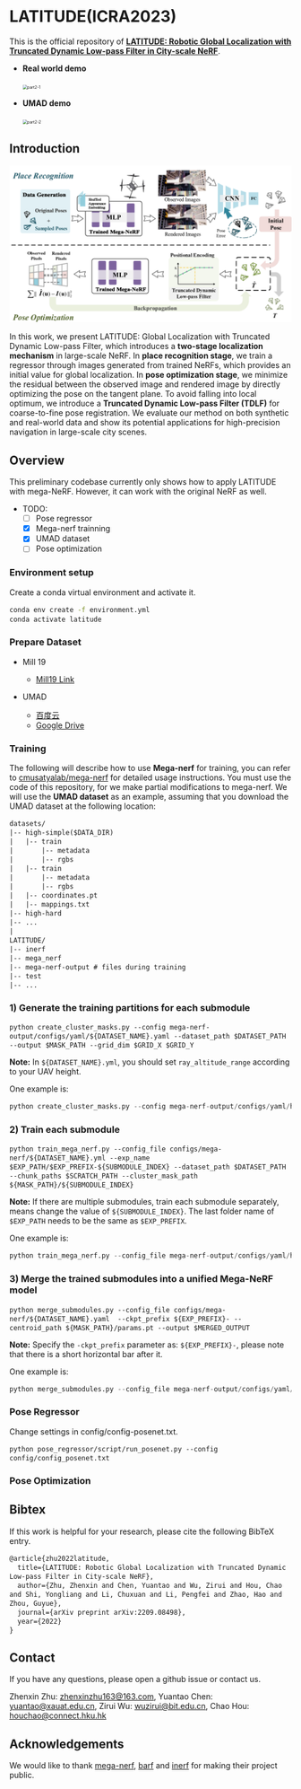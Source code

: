 # LATITUDE(ICRA2023)
This is the official repository of [**LATITUDE: Robotic Global Localization with Truncated Dynamic Low-pass Filter in City-scale NeRF**](https://arxiv.org/abs/2209.08498).

* **Real world demo**

  <img src="docs/part2-1.gif" alt="part2-1" style="zoom:50%;" />

* **UMAD demo**

  <img src="docs/part2-2.gif" alt="part2-2" style="zoom:50%;" />

## Introduction

![main](docs/main.png)

In this work, we present LATITUDE: Global Localization with Truncated Dynamic Low-pass Filter, which introduces a **two-stage localization mechanism** in large-scale NeRF. In **place recognition stage**, we train a regressor through images generated from trained NeRFs, which provides an initial value for global localization. In **pose optimization stage**, we minimize the residual between
the observed image and rendered image by directly optimizing the pose on the tangent plane. To avoid falling into local optimum, we introduce a **Truncated Dynamic Low-pass Filter (TDLF)** for coarse-to-fine pose registration. We evaluate our method on both synthetic and real-world data and show its potential applications for high-precision navigation in large-scale city scenes.

## Overview

This preliminary codebase currently only shows how to apply LATITUDE with mega-NeRF. However, it can work with the original NeRF as well.

* TODO:
  - [ ] Pose regressor
  - [x] Mega-nerf trainning
  - [x] UMAD dataset
  - [ ] Pose optimization

### Environment setup

Create a conda virtual environment and activate it.

```sh
conda env create -f environment.yml
conda activate latitude
```

### Prepare Dataset

* Mill 19
  
  * [Mill19 Link](https://github.com/cmusatyalab/mega-nerf#mill-19)

* UMAD

  * [百度云](https://pan.baidu.com/s/1UzD8iSuNw7qwfWmLg6o-Gw?pwd=iuwm)
  * [Google Drive](https://drive.google.com/drive/folders/1x97BXGGNWcLjTrL-Ls5fiJShF_EhyEJ-?usp=sharing)

### Training

The following will describe how to use **Mega-nerf** for training, you can refer to [cmusatyalab/mega-nerf](https://github.com/cmusatyalab/mega-nerf) for detailed usage instructions. You must use the code of this repository, for we make partial modifications to mega-nerf.
We will use the **UMAD dataset** as an example, assuming that you download the UMAD dataset at the following location:

```
datasets/
|-- high-simple($DATA_DIR)
|   |-- train
|       |-- metadata
|       |-- rgbs
|   |-- train
|       |-- metadata
|       |-- rgbs
|   |-- coordinates.pt
|   |-- mappings.txt
|-- high-hard
|-- ...
|
LATITUDE/ 
|-- inerf
|-- mega_nerf
|-- mega-nerf-output # files during training 
|-- test
|-- ...
```

### 1) Generate the training partitions for each submodule
```
python create_cluster_masks.py --config mega-nerf-output/configs/yaml/${DATASET_NAME}.yaml --dataset_path $DATASET_PATH  --output $MASK_PATH --grid_dim $GRID_X $GRID_Y
```

**Note:** In `${DATASET_NAME}.yml`, you should set `ray_altitude_range` according to your UAV height.

One example is:
```python
python create_cluster_masks.py --config mega-nerf-output/configs/yaml/high_simple.yaml --dataset_path ../dataset/high-simple --output mega-nerf-output/mask/high_simple --grid_dim 1 1
```

### 2) Train each submodule

```
python train_mega_nerf.py --config_file configs/mega-nerf/${DATASET_NAME}.yml --exp_name $EXP_PATH/$EXP_PREFIX-${SUBMODULE_INDEX} --dataset_path $DATASET_PATH --chunk_paths $SCRATCH_PATH --cluster_mask_path ${MASK_PATH}/${SUBMODULE_INDEX}
```
**Note:**  If there are multiple submodules, train each submodule separately, means change the value of `${SUBMODULE_INDEX}`. The last folder name of `$EXP_PATH` needs to be the same as `$EXP_PREFIX`.

One example is:
```python
python train_mega_nerf.py --config_file mega-nerf-output/configs/yaml/high_simple.yaml --exp_name mega-nerf-output/exp/high_simple/high_simple-0  --dataset_path ../dataset/high-simple --chunk_paths mega-nerf-output/chunk_dir --cluster_mask_path mega-nerf-output/mask/high_simple/0
```

### 3) Merge the trained submodules into a unified Mega-NeRF model
```
python merge_submodules.py --config_file configs/mega-nerf/${DATASET_NAME}.yaml  --ckpt_prefix ${EXP_PREFIX}- --centroid_path ${MASK_PATH}/params.pt --output $MERGED_OUTPUT
```

**Note:** Specify the `-ckpt_prefix` parameter as: `${EXP_PREFIX}-`, please note that there is a short horizontal bar after it.

One example is:
```python
python merge_submodules.py --config_file mega-nerf-output/configs/yaml/high_simple.yaml --ckpt_prefix mega-nerf-output/exp/high_simple/high_simple- --centroid_path mega-nerf-output/mask/high_simple/params.pt --output mega-nerf-output/merged/high_simple.pt --ckpt_iteration 150000
```

### Pose Regressor

Change settings in config/config-posenet.txt.
```
python pose_regressor/script/run_posenet.py --config config/config_posenet.txt
```

### Pose Optimization



## Bibtex

If this work is helpful for your research, please cite the following BibTeX entry.

```
@article{zhu2022latitude,
  title={LATITUDE: Robotic Global Localization with Truncated Dynamic Low-pass Filter in City-scale NeRF},
  author={Zhu, Zhenxin and Chen, Yuantao and Wu, Zirui and Hou, Chao and Shi, Yongliang and Li, Chuxuan and Li, Pengfei and Zhao, Hao and Zhou, Guyue},
  journal={arXiv preprint arXiv:2209.08498},
  year={2022}
}
```

## Contact

If you have any questions, please open a github issue or contact us.

Zhenxin Zhu: zhenxinzhu163@163.com, Yuantao Chen: yuantao@xauat.edu.cn, Zirui Wu: wuzirui@bit.edu.cn, Chao Hou: houchao@connect.hku.hk

## Acknowledgements

We would like to thank [mega-nerf](https://github.com/cmusatyalab/mega-nerf), [barf](https://github.com/chenhsuanlin/bundle-adjusting-NeRF) and [inerf](https://github.com/salykovaa/inerf) for making their project public.
